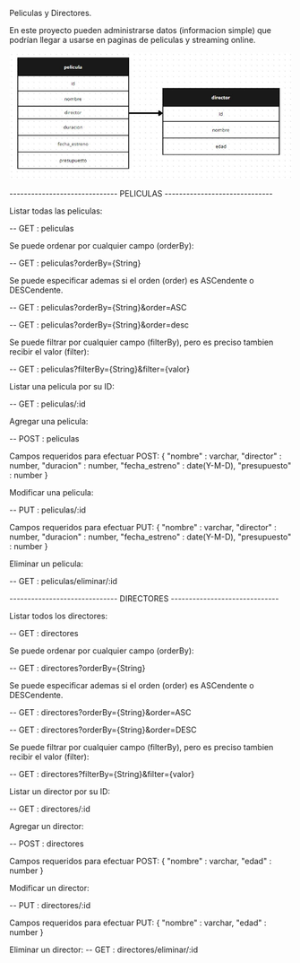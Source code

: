 Peliculas y Directores.

En este proyecto pueden administrarse datos (informacion simple) que podrían llegar a usarse en paginas de peliculas y streaming online.

![alt text](./diagrama.jpg)

------------------------------ PELICULAS ------------------------------

Listar todas las peliculas:

 -- GET : peliculas

Se puede ordenar por cualquier campo (orderBy):

 -- GET : peliculas?orderBy={String}

Se puede especificar ademas si el orden (order) es ASCendente o DESCendente.

 -- GET : peliculas?orderBy={String}&order=ASC

 -- GET : peliculas?orderBy={String}&order=desc

Se puede filtrar por cualquier campo (filterBy), pero es preciso tambien recibir el valor (filter):

 -- GET : peliculas?filterBy={String}&filter={valor}

Listar una pelicula por su ID:

 -- GET : peliculas/:id

Agregar una pelicula:

 -- POST : peliculas

Campos requeridos para efectuar POST:
{
    "nombre" : varchar,
    "director" : number,
    "duracion" : number,
    "fecha_estreno" : date(Y-M-D),
    "presupuesto" : number
}

Modificar una pelicula:

 -- PUT : peliculas/:id

Campos requeridos para efectuar PUT:
{
    "nombre" : varchar,
    "director" : number,
    "duracion" : number,
    "fecha_estreno" : date(Y-M-D),
    "presupuesto" : number
}

Eliminar un pelicula:

 -- GET : peliculas/eliminar/:id

------------------------------ DIRECTORES ------------------------------

Listar todos los directores:

 -- GET : directores

Se puede ordenar por cualquier campo (orderBy):

 -- GET : directores?orderBy={String}

Se puede especificar ademas si el orden (order) es ASCendente o DESCendente.

 -- GET : directores?orderBy={String}&order=ASC

 -- GET : directores?orderBy={String}&order=DESC

Se puede filtrar por cualquier campo (filterBy), pero es preciso tambien recibir el valor (filter):

 -- GET : directores?filterBy={String}&filter={valor}

Listar un director por su ID:

 -- GET : directores/:id

Agregar un director:

 -- POST : directores

Campos requeridos para efectuar POST:
{
    "nombre" : varchar,
    "edad" : number
}

Modificar un director:

 -- PUT : directores/:id

Campos requeridos para efectuar PUT:
{
    "nombre" : varchar,
   "edad" : number
}

Eliminar un director:
 -- GET : directores/eliminar/:id
